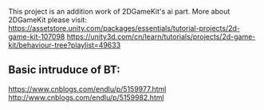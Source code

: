 This project is an addition work of 2DGameKit's ai part.
More about 2DGameKit please visit:
https://assetstore.unity.com/packages/essentials/tutorial-projects/2d-game-kit-107098
https://unity3d.com/cn/learn/tutorials/projects/2d-game-kit/behaviour-tree?playlist=49633

## Basic intruduce of BT:
https://www.cnblogs.com/endlu/p/5159977.html
http://www.cnblogs.com/endlu/p/5159982.html